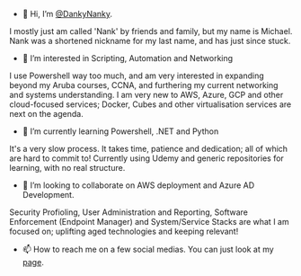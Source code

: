 - 👋 Hi, I’m [@DankyNanky](https://blink.by/DAnkyNanky).

I mostly just am called 'Nank' by friends and family, but my name is Michael. Nank was a shortened nickname for my last name, and has just since stuck. 

- 👀 I’m interested in Scripting, Automation and Networking

I use Powershell way too much, and am very interested in expanding beyond my Aruba courses, CCNA, and furthering my current networking and systems understanding. I am very new to AWS, Azure, GCP and other cloud-focused services; Docker, Cubes and other virtualisation services are next on the agenda. 

- 🌱 I’m currently learning Powershell, .NET and Python

It's a very slow process. It takes time, patience and dedication; all of which are hard to commit to! Currently using Udemy and generic repositories for learning, with no real structure. 

- 💞️ I’m looking to collaborate on AWS deployment and Azure AD Development. 

Security Profioling, User Administration and Reporting, Software Enforcement (Endpoint Manager) and System/Service Stacks are what I am focused on; uplifting aged technologies and keeping relevant!

- 📫 How to reach me on a few social medias. You can just look at my [page](https://blink.by/DAnkyNanky).
